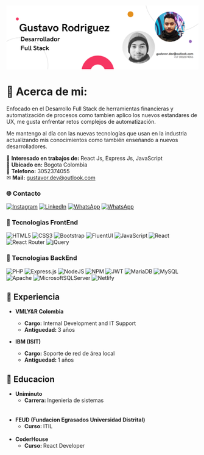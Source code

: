 ![banner](https://github.com/Gustavo19951/Gustavo19951/blob/main/Banner.png?raw=true)

# 💫 Acerca de mi:
Enfocado en el Desarrollo Full Stack de herramientas financieras y automatización de procesos
como tambien aplico los nuevos estandares de UX, me gusta enfrentar retos complejos de automatización.

Me mantengo al día con las nuevas tecnologías que usan en la industria actualizando mis conocimientos como también enseñando a nuevos desarrolladores.

🤝 <strong>Interesado en trabajos de:</strong> React Js, Express Js, JavaScript<br>
🌆 <strong>Ubicado en:</strong> Bogota Colombia<br>
📱 <strong>Telefono:</strong> 3052374055<br>
✉ <strong>Mail:</strong> gustavor.dev@outlook.com


### 🌐 Contacto
[![Instagram](https://img.shields.io/badge/Instagram-E4405F?style=for-the-badge&logo=instagram&logoColor=white)](https://instagram.com/Gus_Rodri1)
[![LinkedIn](https://img.shields.io/badge/LinkedIn-0077B5?style=for-the-badge&logo=linkedin&logoColor=white)](https://linkedin.com/in/gustavoadolforodriguezbernal) 
[![WhatsApp](https://img.shields.io/badge/WhatsApp-25D366?style=for-the-badge&logo=whatsapp&logoColor=white)](https://api.WhatsApp.com/send?phone=3052374055) 
[![WhatsApp](https://img.shields.io/badge/Microsoft_Outlook-0078D4?style=for-the-badge&logo=microsoft-outlook&logoColor=white)](mailto:gustavor.dev.outlook.com)
### 📱 Tecnologias FrontEnd
![HTML5](https://img.shields.io/badge/html5-%23E34F26.svg?style=for-the-badge&logo=html5&logoColor=white)
![CSS3](https://img.shields.io/badge/css3-%231572B6.svg?style=for-the-badge&logo=css3&logoColor=white)
![Bootstrap](https://img.shields.io/badge/bootstrap-%23563D7C.svg?style=for-the-badge&logo=bootstrap&logoColor=white)
![FluentUI](https://img.shields.io/badge/Fluent%20UI-%23000000.svg?style=for-the-badge&logo=microsoft&logoColor=white)
![JavaScript](https://img.shields.io/badge/javascript-%23323330.svg?style=for-the-badge&logo=javascript&logoColor=%23F7DF1E)
![React](https://img.shields.io/badge/react-%2320232a.svg?style=for-the-badge&logo=react&logoColor=%2361DAFB)
![React Router](https://img.shields.io/badge/React_Router-CA4245?style=for-the-badge&logo=react-router&logoColor=white)
![jQuery](https://img.shields.io/badge/jquery-%230769AD.svg?style=for-the-badge&logo=jquery&logoColor=white)
### 🧱 Tecnologias BackEnd
![PHP](https://img.shields.io/badge/php-%23777BB4.svg?style=for-the-badge&logo=php&logoColor=white)
![Express.js](https://img.shields.io/badge/express.js-%23404d59.svg?style=for-the-badge&logo=express&logoColor=%2361DAFB)
![NodeJS](https://img.shields.io/badge/node.js-6DA55F?style=for-the-badge&logo=node.js&logoColor=white)
![NPM](https://img.shields.io/badge/NPM-%23000000.svg?style=for-the-badge&logo=npm&logoColor=white)
![JWT](https://img.shields.io/badge/JWT-black?style=for-the-badge&logo=JSON%20web%20tokens)
![MariaDB](https://img.shields.io/badge/MariaDB-003545?style=for-the-badge&logo=mariadb&logoColor=white)
![MySQL](https://img.shields.io/badge/mysql-%2300f.svg?style=for-the-badge&logo=mysql&logoColor=white)
![Apache](https://img.shields.io/badge/apache-%23D42029.svg?style=for-the-badge&logo=apache&logoColor=white)
![MicrosoftSQLServer](https://img.shields.io/badge/iis%20Sever-CC2927?style=for-the-badge&logo=microsoft&logoColor=white)
![Netlify](https://img.shields.io/badge/netlify-%23000000.svg?style=for-the-badge&logo=netlify&logoColor=#00C7B7)

## 🦺 Experiencia

* <strong>VMLY&R Colombia</strong>
  * <strong>Cargo: </strong>Internal Development and IT Support
  * <strong>Antiguedad: </strong>3 años

* <strong>IBM (ISIT)</strong>
  * <strong>Cargo: </strong>Soporte de red de área local
  * <strong>Antiguedad: </strong>1 años

## 📖 Educacion

* <strong>Uniminuto</strong>
  * <strong>Carrera: </strong> Ingenieria de sistemas
  <br>
  <br>
* <strong>FEUD (Fundacion Egrasados Universidad Distrital)</strong>
  * <strong>Curso: </strong>ITIL
    <br>
    <br>
* <strong>CoderHouse</strong>
  * <strong>Curso: </strong>React Developer

<br>
<br>
<br>